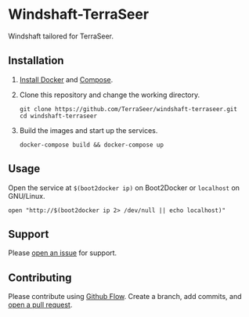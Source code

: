# Windshaft-TerraSeer

Windshaft tailored for TerraSeer.

## Installation

1. [Install Docker](https://docs.docker.com/installation/) and [Compose](https://docs.docker.com/compose/#installation-and-set-up).

2. Clone this repository and change the working directory.

    ``` shell
    git clone https://github.com/TerraSeer/windshaft-terraseer.git
    cd windshaft-terraseer
    ```

4. Build the images and start up the services.

    ``` shell
    docker-compose build && docker-compose up
    ```

## Usage

Open the service at `$(boot2docker ip)` on Boot2Docker or `localhost` on GNU/Linux.

``` shell
open "http://$(boot2docker ip 2> /dev/null || echo localhost)"
```

## Support

Please [open an issue](https://github.com/TerraSeer/windshaft-terraseer/issues/new) for support.

## Contributing

Please contribute using [Github Flow](https://guides.github.com/introduction/flow/). Create a branch, add commits, and [open a pull request](https://github.com/TerraSeer/windshaft-terraseer/compare/).
